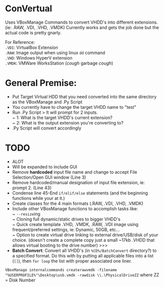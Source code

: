 # ConVertual
Uses VBoxManage Commands to convert VHDD's into different extensions. (ie: .RAW, .VDI, .VHD, .VMDK) Currently works and gets the job done but the actual code is pretty gnarly. 

For Reference:<br>
`.VDI`: VirtualBox Extension<br>
`.RAW`: Image output when using linux `dd` command<br>
`.VHD`: Windows HyperV extension<br>
`.VMDK`: VMWare WorksStation (*cough* garbage *cough*)<br>

# General Premise:
* Put Target Virtual HDD that you need converted into the same directory as the VBoxManage and .Py Script
* You currently have to change the target VHDD name to "test"
* Run .Py Script > It will prompt for 2 inputs.<br>
  ~ 1: What is the target VHDD's current extension?<br>
  ~ 2: What is the output extension you're converting to?<br>
* .Py Script will convert accordingly

# TODO
* ALOT
* Will be expanded to include GUI
* Remove **hardcoded** input file name and change to accept File Selection/Open GUI window (Line 3)
* Remove hardcoded/manual designation of input file extension, ie: prompt 2. (Line 43)
* Condense line 45-End `if/elif/else` statements (and the beginning functions while your at it.)
* Create classes for the 4 main formats (.RAW, .VDI, .VHD, .VMDK)
* Include other VBoxManage functions to accomplish tasks like:<br>
  ~ `--resize`ing<br>
  ~ Cloning full dynamic/static drives to bigger VHDD's<br>
  ~ Quick create template .VHD, .VMDK, .RAW, .VDI image using frequent/preferred settings, ie: Dynamic, 50GB, etc...<br>
  ~ Option to create virtual drive linking to external drive/USB/disk of your choice. (doesn't create a complete copy just a small ~17kb .VHDD that allows virtual booting to the drive number) >>>
* **Batch Convert**: Convert all VHDD's (in `%CD%/BatchConvert` directory?) to a specified format. Do this with by putting all applicable files into a list (`[]`), then `for loop` the list with proper associated one liner.

`VBoxManage internalcommands createrawvmdk -filename "%USERPROFILE%"\Desktop\usb.vmdk -rawdisk \\.\PhysicalDriveZZ` where ZZ = Disk Number 



